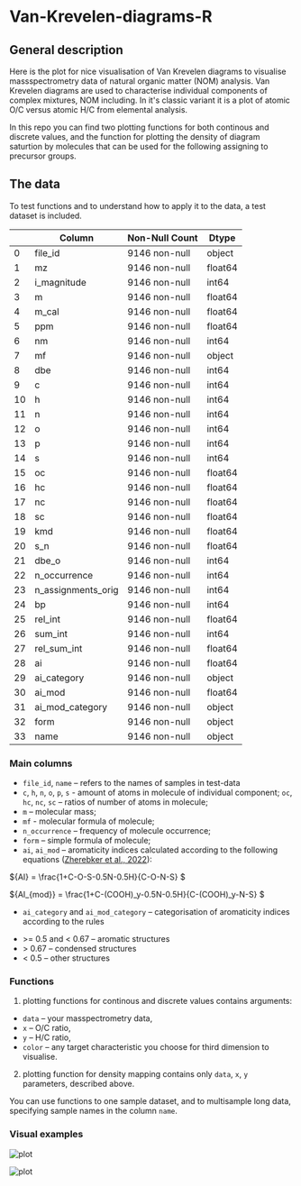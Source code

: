 # Van-Krevelen-diagrams-R
## General description
Here is the plot for nice visualisation of Van Krevelen diagrams to visualise massspectrometry data of natural organic matter (NOM) analysis.
Van Krevelen diagrams are used to characterise individual components of complex mixtures, NOM including. In it's classic variant it is a plot of atomic O/C versus atomic H/C from elemental analysis.

In this repo you can find two plotting functions for both continous and discrete values, and the function for plotting the density of diagram saturtion by molecules that can be used for the following assigning to precursor groups. 


## The data
To test functions and to understand how to apply it to the data, a test dataset is included. 

|    | Column             | Non-Null Count | Dtype  |
|--- | ------             | ---------------| -----  |
| 0  | file_id            | 9146 non-null  | object |
| 1  | mz                 | 9146 non-null  | float64|
| 2  | i_magnitude        | 9146 non-null  | int64  |
| 3  | m                  | 9146 non-null  | float64|
| 4  | m_cal              | 9146 non-null  | float64|
| 5  | ppm                | 9146 non-null  | float64|
| 6  | nm                 | 9146 non-null  | int64  |
| 7  | mf                 | 9146 non-null  | object |
| 8  | dbe                | 9146 non-null  | int64  |
| 9  | c                  | 9146 non-null  | int64  |
| 10 | h                  | 9146 non-null  | int64  |
| 11 | n                  | 9146 non-null  | int64  |
| 12 | o                  | 9146 non-null  | int64  |
| 13 | p                  | 9146 non-null  | int64  |
| 14 | s                  | 9146 non-null  | int64  |
| 15 | oc                 | 9146 non-null  | float64|
| 16 | hc                 | 9146 non-null  | float64|
| 17 | nc                 | 9146 non-null  | float64|
| 18 | sc                 | 9146 non-null  | float64|
| 19 | kmd                | 9146 non-null  | float64|
| 20 | s_n                | 9146 non-null  | float64|
| 21 | dbe_o              | 9146 non-null  | int64  |
| 22 | n_occurrence       | 9146 non-null  | int64  |
| 23 | n_assignments_orig | 9146 non-null  | int64  |
| 24 | bp                 | 9146 non-null  | int64  |
| 25 | rel_int            | 9146 non-null  | float64|
| 26 | sum_int            | 9146 non-null  | int64  |
| 27 | rel_sum_int        | 9146 non-null  | float64|
| 28 | ai                 | 9146 non-null  | float64|
| 29 | ai_category        | 9146 non-null  | object |
| 30 | ai_mod             | 9146 non-null  | float64|
| 31 | ai_mod_category    | 9146 non-null  | object |
| 32 | form               | 9146 non-null  | object |
| 33 | name               | 9146 non-null  | object |

### Main columns
* ``file_id``, ``name`` – refers to the names of samples in test-data
* ``c``, ``h``, ``n``, ``o``, ``p``, ``s`` - amount of atoms in molecule of individual component; ``oc``, ``hc``, ``nc``, ``sc`` – ratios of number of atoms in molecule;
* ``m`` – molecular mass;
* ``mf`` - molecular formula of molecule;
* ``n_occurrence`` – frequency of molecule occurrence;
* ``form`` – simple formula of molecule;
* ``ai``, ``ai_mod`` – aromaticity indices calculated according to the following equations ([Zherebker et al., 2022](https://pubs.acs.org/action/showCitFormats?doi=10.1021/acs.est.1c04575&ref=pdf)):

${AI} = \frac{1+C-O-S-0.5N-0.5H}{C-O-N-S} $

${AI_{mod}} = \frac{1+C-(СООН)_y-0.5N-0.5H}{C-(СООН)_y-N-S} $

* ``ai_category`` and ``ai_mod_category`` – categorisation of aromaticity indices according to the rules

 - \>= 0.5 and < 0.67 – aromatic structures
 -  \> 0.67 – condensed structures
 -   < 0.5 – other structures

### Functions

1) plotting functions for continous and discrete values contains arguments:
* ``data`` – your masspectrometry data, 
* ``x`` – O/C ratio, 
* ``y`` – H/C ratio, 
* ``color`` – any target characteristic you choose for third dimension to visualise.

2) plotting function for density mapping contains only ``data``, ``x``, ``y`` parameters, described above.

You can use functions to one sample dataset, and to multisample long data, specifying sample names in the column ``name``.

### Visual examples

![plot](atl_icr_1.png)

![plot](atl_icr_2_mod.png)



